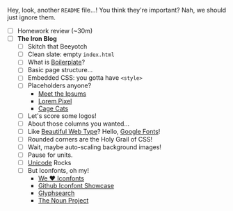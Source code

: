 Hey, look, another `README` file...! You think they're important? Nah, we should just ignore them.

* [ ] Homework review (~30m)
* [ ] **The Iron Blog**
    * [ ] Skitch that Beeyotch
    * [ ] Clean slate: empty `index.html`
    * [ ] What is [Boilerplate](http://html5boilerplate.com)?
    * [ ] Basic page structure...
    * [ ] Embedded CSS: you gotta have `<style>`
    * [ ] Placeholders anyone?
        * [Meet the Ipsums](http://meettheipsums.com)
        * [Lorem Pixel](http://lorempixel.com)
        * [Cage Cats](http://lmgtfy.com/?q=nic+cage+cat+images)
    * [ ] Let's score some logos!
    * [ ] About those columns you wanted...
    * [ ] Like [Beautiful Web Type](http://hellohappy.org/beautiful-web-type/)? Hello, [Google Fonts](http://google.com/fonts)!
    * [ ] Rounded corners are the Holy Grail of CSS!
    * [ ] Wait, maybe auto-scaling background images!
    * [ ] Pause for units.
    * [ ] [Unicode](http://unicode-table.com) Rocks
    * [ ] But Iconfonts, oh my!
        * [We :heart: Iconfonts](http://weloveiconfonts.com/)
        * [Github Iconfont Showcase](https://github.com/showcases/icon-fonts)
        * [Glyphsearch](http://glyphsearch.com/)
        * [The Noun Project](http://thenounproject.com)
